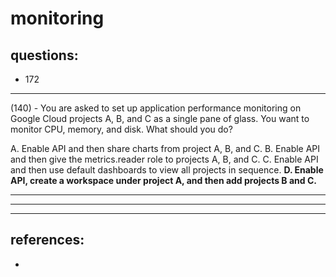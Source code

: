 # monitoring

## questions:
- 172

---

(140) - You are asked to set up application performance monitoring on Google Cloud projects A, B, and C as a single pane of glass. You want to monitor CPU, memory, and disk. What should you do?

A. Enable API and then share charts from project A, B, and C.
B. Enable API and then give the metrics.reader role to projects A, B, and C.
C. Enable API and then use default dashboards to view all projects in sequence. 
**D. Enable API, create a workspace under project A, and then add projects B and C.**

---

---

---

## references:
- 